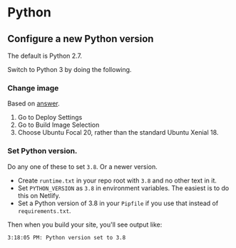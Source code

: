 # Python


## Configure a new Python version

The default is Python 2.7.

Switch to Python 3 by doing the following.

### Change image

Based on [answer](https://answers.netlify.com/t/python-3-8-and-ignore-pipfile/15063/11).

1. Go to Deploy Settings
1. Go to Build Image Selection
1. Choose Ubuntu Focal 20, rather than the standard Ubuntu Xenial 18.

### Set Python version.

Do any one of these to set `3.8`. Or a newer version.

- Create `runtime.txt` in your repo root with `3.8` and no other text in it.
- Set `PYTHON_VERSION` as `3.8` in environment variables. The easiest is to do this on Netlify.
- Set a Python version of 3.8 in your `Pipfile` if you use that instead of `requirements.txt`.
 
Then when you build your site, you'll see output like:

```
3:18:05 PM: Python version set to 3.8
```
